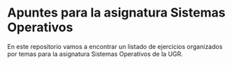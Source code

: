 # Apuntes para la asignatura Sistemas Operativos

En este repositorio vamos a encontrar un listado de ejercicios organizados por temas para la asignatura Sistemas Operativos de la UGR.

